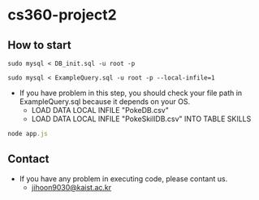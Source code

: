 # cs360-project2

## How to start

```mysql
sudo mysql < DB_init.sql -u root -p
```

```mysql
sudo mysql < ExampleQuery.sql -u root -p --local-infile=1
```



- If you have problem in this step, you should check your file path in ExampleQuery.sql because it depends on your OS.
  - LOAD DATA LOCAL INFILE "PokeDB.csv"
  - LOAD DATA LOCAL INFILE "PokeSkillDB.csv" INTO TABLE SKILLS



```js
node app.js
```





## Contact

- If you have any problem in executing code, please contant us.
  - jihoon9030@kaist.ac.kr